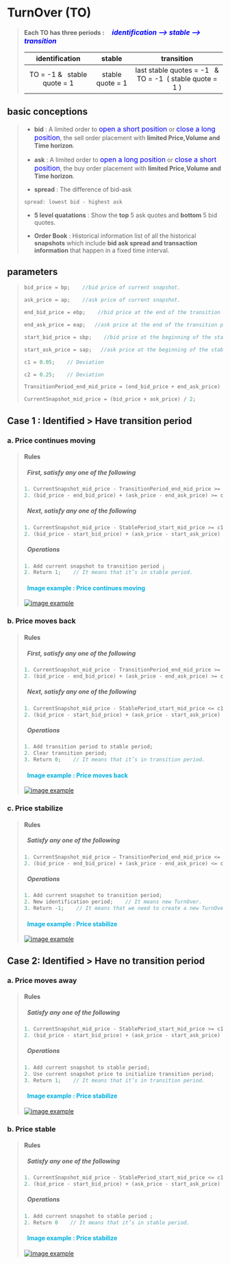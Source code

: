# __TurnOver (TO)__

> __Each TO has three periods :&emsp;__ __<font color="blue" size=3>*identification —> stable —> transition*</font>__
>
>|       identification       |      stable      |                       transition                       |
>| :------------------------: | :--------------: | :----------------------------------------------------: |
>| TO = -1 &&ensp; stable quote = 1 | stable quote = 1 | last stable quotes = -1 &ensp;& TO = -1&ensp;( stable quote = 1 ) |

## basic conceptions  
>
>+ __bid__ : A limited order to <font color="blue" size=3>open a short position</font> or <font color="blue" size=3>close a long position</font>, the sell order placement with __limited Price,Volume and Time horizon__.  
>
>+ __ask__ : A limited order to <font color="blue" size=3>open a long position</font> or <font color="blue" size=3>close a short position</font>, the buy order placement with __limited Price,Volume and Time horizon__.  
>
>+ __spread__ : The difference of bid-ask
>
>```java
> spread: lowest bid - highest ask
>```
>
>+ __5 level quatations__ : Show the __top__ 5 ask quotes and __bottom__ 5 bid quotes.
>
>+ __Order Book__ : Historical information list of all the historical __snapshots__ which include __bid ask spread and transaction information__ that happen in a fixed time interval.  
>
## parameters  
>
> ```java
> bid_price = bp;    //bid price of current snapshot.
>
> ask_price = ap;    //ask price of current snapshot.
>
> end_bid_price = ebp;    //bid price at the end of the transition period in this TurnOver. (Actually it’s the bid price of the previous snapshot.)
>
> end_ask_price = eap;   //ask price at the end of the transition period in this TurnOver. (Actually it’s the ask price of the previous snapshot.)
>
> start_bid_price = sbp;    //bid price at the beginning of the stable period in this TurnOver.
>
> start_ask_price = sap;   //ask price at the beginning of the stable period in this TurnOver.
>
>c1 = 0.05;    // Deviation 
>
>c2 = 0.25;    // Deviation 
>
>TransitionPeriod_end_mid_price = (end_bid_price + end_ask_price) / 2;
>
>CurrentSnapshot_mid_price = (bid_price + ask_price) / 2;
>```

## __Case 1 : Identified > Have transition period__
  
### __a. Price continues moving__

  > #### Rules
  >
  > ##### &ensp;First, satisfy any one of the following
  >
  >```java
  >1. CurrentSnapshot_mid_price - TransitionPeriod_end_mid_price >= c1;
  >2. (bid_price - end_bid_price) + (ask_price - end_ask_price) >= c2;
  >```
  >
  > ##### &ensp;Next, satisfy any one of the following
  >
  >```java
  >1. CurrentSnapshot_mid_price - StablePeriod_start_mid_price >= c1;
  >2. (bid_price - start_bid_price) + (ask_price - start_ask_price) >= c2;
  >```
  >
  > ##### &ensp;Operations
  >
  >```java
  >1. Add current snapshot to transition period ;
  >2. Return 1;    // It means that it’s in stable period.
  >```
>
> #### <font color="sky blue">&ensp;Image example : Price continues moving</font>
>
> [![image example](/194254.png "Price continues moving")](https://github.com/osdajiba/jacky/blob/main/algo%20file/194254.png)
  
### __b. Price moves back__

  > #### Rules
  >
  > ##### &ensp;First, satisfy any one of the following
  >
  >```java
  >1. CurrentSnapshot_mid_price - TransitionPeriod_end_mid_price >= c1;
  >2. (bid_price - end_bid_price) + (ask_price - end_ask_price) >= c2;
  >```
  >
  > ##### &ensp;Next, satisfy any one of the following
  >
  >```java
  >1. CurrentSnapshot_mid_price - StablePeriod_start_mid_price <= c1;
  >2. (bid_price - start_bid_price) + (ask_price - start_ask_price) <= c2;
  >```
  >
  > ##### &ensp;Operations
  >
  >```java
  >1. Add transition period to stable period;
  >2. Clear transition period;
  >3. Return 0;    // It means that it’s in transition period.
  >```
>
> #### <font color="sky blue">&ensp;Image example : Price moves back</font>
>
> [![image example](/205003.png "Price moves back")](https://github.com/osdajiba/jacky/blob/main/algo%20file/205003.png)

### __c. Price stabilize__

  > #### Rules
  >
  > ##### &ensp;Satisfy any one of the following
  >
  >```java
  >1. CurrentSnapshot_mid_price – TransitionPeriod_end_mid_price <= c1;
  >2. (bid_price - end_bid_price) + (ask_price - end_ask_price) <= c2;
  >```
  >
  > ##### &ensp;Operations
  >
  >```java
  > 1. Add current snapshot to transition period;
  > 2. New identification period;    // It means new TurnOver.
  > 3. Return -1;    // It means that we need to create a new TurnOver.
  >```
>
> #### <font color="sky blue">&ensp;Image example : Price stabilize</font>
>
> [![image example](/212338.png "Price stabilize")](https://github.com/osdajiba/jacky/blob/main/algo%20file/212338.png)

## __Case 2: Identified > Have no transition period__
  
### __a. Price moves away__

  > #### Rules
  >
  > ##### &ensp;Satisfy any one of the following
  >
  >```java
  >1. CurrentSnapshot_mid_price - StablePeriod_start_mid_price >= c1;
  >2. (bid_price - start_bid_price) + (ask_price - start_ask_price) >= c2;
  >```
  >
  > ##### &ensp;Operations
  >
  >```java
  > 1. Add current snapshot to stable period;
  > 2. Use current snapshot price to initialize transition period; 
  > 3. Return 1;    // It means that it’s in transition period.
  >```
>
> #### <font color="sky blue">&ensp;Image example : Price stabilize</font>
>
> [![image example](/213758.png "Price moves away")](https://github.com/osdajiba/jacky/blob/main/algo%20file/213758.png)
  
### __b. Price stable__

  > #### Rules
  >
  > ##### &ensp;Satisfy any one of the following
  >
  >```java
  >1. CurrentSnapshot_mid_price - StablePeriod_start_mid_price <= c1;
  >2. (bid_price - start_bid_price) + (ask_price - start_ask_price) <= c2;
  >```
  >
  > ##### &ensp;Operations
  >
  >```java
  > 1. Add current snapshot to stable period ;
  > 2. Return 0    // It means that it’s in stable period.
  >```
>
> #### <font color="sky blue">&ensp;Image example : Price stabilize</font>
>
> [![image example](/214024.png "Price stable")](https://github.com/osdajiba/jacky/blob/main/algo%20file/214024.png)
